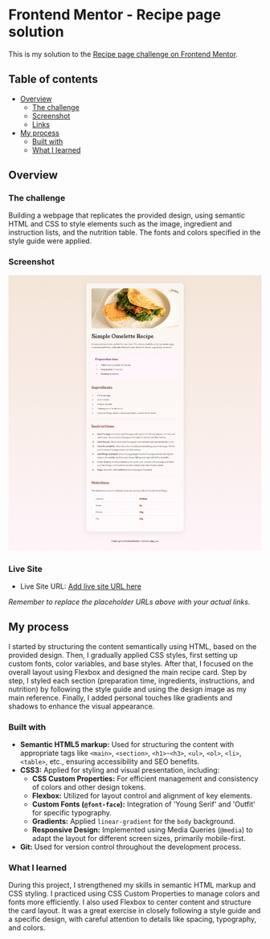 # Frontend Mentor - Recipe page solution

This is my solution to the [Recipe page challenge on Frontend Mentor](https://www.frontendmentor.io/challenges/recipe-page-KiTsR8QQKm).

## Table of contents

- [Overview](#overview)
  - [The challenge](#the-challenge)
  - [Screenshot](#screenshot)
  - [Links](#links)
- [My process](#my-process)
  - [Built with](#built-with)
  - [What I learned](#what-i-learned)

## Overview

### The challenge

Building a webpage that replicates the provided design, using semantic HTML and CSS to style elements such as the image, ingredient and instruction lists, and the nutrition table. The fonts and colors specified in the style guide were applied.

### Screenshot

![](./screenshot.jpg)

### Live Site

- Live Site URL: [Add live site URL here](https://your-live-site-url.com)

_Remember to replace the placeholder URLs above with your actual links._

## My process

I started by structuring the content semantically using HTML, based on the provided design. Then, I gradually applied CSS styles, first setting up custom fonts, color variables, and base styles. After that, I focused on the overall layout using Flexbox and designed the main recipe card. Step by step, I styled each section (preparation time, ingredients, instructions, and nutrition) by following the style guide and using the design image as my main reference. Finally, I added personal touches like gradients and shadows to enhance the visual appearance.

### Built with

- **Semantic HTML5 markup:** Used for structuring the content with appropriate tags like `<main>`, `<section>`, `<h1>`-`<h3>`, `<ul>`, `<ol>`, `<li>`, `<table>`, etc., ensuring accessibility and SEO benefits.
- **CSS3:** Applied for styling and visual presentation, including:
  - **CSS Custom Properties:** For efficient management and consistency of colors and other design tokens.
  - **Flexbox:** Utilized for layout control and alignment of key elements.
  - **Custom Fonts (`@font-face`):** Integration of 'Young Serif' and 'Outfit' for specific typography.
  - **Gradients:** Applied `linear-gradient` for the `body` background.
  - **Responsive Design:** Implemented using Media Queries (`@media`) to adapt the layout for different screen sizes, primarily mobile-first.
- **Git:** Used for version control throughout the development process.

### What I learned

During this project, I strengthened my skills in semantic HTML markup and CSS styling. I practiced using CSS Custom Properties to manage colors and fonts more efficiently. I also used Flexbox to center content and structure the card layout. It was a great exercise in closely following a style guide and a specific design, with careful attention to details like spacing, typography, and colors.
